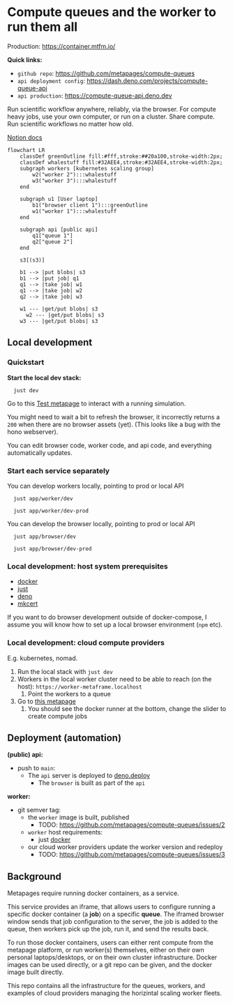 # Compute queues and the worker to run them all

Production: https://container.mtfm.io/

**Quick links:**

 - `github repo`: https://github.com/metapages/compute-queues
 - `api deployment config`: https://dash.deno.com/projects/compute-queue-api
 - `api production`: https://compute-queue-api.deno.dev

Run scientific workflow anywhere, reliably, via the browser. For compute heavy jobs, use your own computer, or run on a cluster. Share compute. Run scientific workflows no matter how old.

[Notion docs](https://www.notion.so/metapages/Arcadia-Astera-Compute-Cluster-Project-V2-3c7950a02bbe4eaa8389d62fd8439553?pvs=4)

```mermaid
flowchart LR
    classDef greenOutline fill:#fff,stroke:##20a100,stroke-width:2px;
    classDef whalestuff fill:#32AEE4,stroke:#32AEE4,stroke-width:2px;
    subgraph workers [kubernetes scaling group]
        w2("worker 2"):::whalestuff
        w3("worker 3"):::whalestuff
    end

    subgraph u1 [User laptop]
        b1("browser client 1"):::greenOutline
        w1("worker 1"):::whalestuff
    end

    subgraph api [public api]
        q1["queue 1"]
        q2["queue 2"]
    end
    
    s3[(s3)]

    b1 --> |put blobs| s3
    b1 --> |put job| q1
    q1 --> |take job| w1
    q1 --> |take job| w2
    q2 --> |take job| w3
  
    w1 --- |get/put blobs| s3
	  w2 --- |get/put blobs| s3
    w3 --- |get/put blobs| s3

```

## Local development

### Quickstart

**Start the local dev stack:**

```
  just dev
```

Go to this [Test metapage](https://app.metapage.io/dion/d31841d2c46d487b8b2d84795ab0f1b1?view=default) to interact with a running simulation.

You might need to wait a bit to refresh the browser, it incorrectly returns a `200` when there are no browser assets (yet). (This looks like a bug with the hono webserver).

You can edit browser code, worker code, and api code, and everything automatically updates.

### Start each service separately

You can develop workers locally, pointing to prod or local API

```
  just app/worker/dev

  just app/worker/dev-prod
```

You can develop the browser locally, pointing to prod or local API

```
  just app/browser/dev

  just app/browser/dev-prod
```

### Local development: host system prerequisites

 - [docker](https://docs.docker.com/engine/install/)
 - [just](https://github.com/casey/just?tab=readme-ov-file#installation)
 - [deno](https://docs.deno.com/runtime/manual/getting_started/installation)
 - [mkcert](https://github.com/FiloSottile/mkcert?tab=readme-ov-file#installation)

If you want to do browser development outside of docker-compose, I assume you will know how to set up a local browser environment (`npm` etc).



### Local development: cloud compute providers

E.g. kubernetes, nomad.

1. Run the local stack with `just dev`
2. Workers in the local worker cluster need to be able to reach (on the host): `https://worker-metaframe.localhost`
   1. Point the workers to a queue
3. Go to [this metapage](https://app.metapage.io/dion/d31841d2c46d487b8b2d84795ab0f1b1?view=default)
   1. You should see the docker runner at the bottom, change the slider to create compute jobs


## Deployment (automation)

**(public) api:**

- push to `main`:
  - The `api` server is deployed to [deno.deploy](https://dash.deno.com/projects/compute-queue-api)
    - The `browser` is built as part of the `api`
        
**worker:**

- git semver tag:
  - the `worker` image is built, published
    - TODO: https://github.com/metapages/compute-queues/issues/2
  - `worker` host requirements:
    - just [docker](https://docs.docker.com/engine/install/)
  - our cloud worker providers update the worker version and redeploy
    - TODO: https://github.com/metapages/compute-queues/issues/3


## Background

Metapages require running docker containers, as a service. 

This service provides an iframe, that allows users to configure running a specific docker container (a **job**) on a specific **queue**. The iframed browser window sends that job configuration to the server, the job is added to the queue, then workers pick up the job, run it, and send the results back.

To run those docker containers, users can either rent compute from the metapage platform, or run worker(s) themselves, either on their own personal laptops/desktops, or on their own cluster infrastructure. Docker images can be used directly, or a git repo can be given, and the docker image built directly.

This repo contains all the infrastructure for the queues, workers, and examples of cloud providers managing the horizintal scaling worker fleets.
